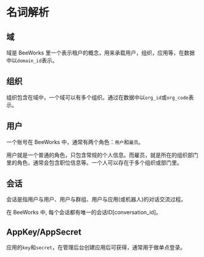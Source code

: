 # 名词解析

## 域

域是 BeeWorks 里一个表示租户的概念，用来承载用户，组织，应用等，在数据中以`domain_id`表示。

## 组织

组织包含在域中，一个域可以有多个组织。通过在数据中以`org_id`或`org_code`表示。

## 用户

一个账号在 BeeWorks 中，通常有两个角色：`用户`和`雇员`。

用户就是一个普通的角色，只包含常规的个人信息。而雇员，就是所在的组织部门里的角色，通常会包含职位信息等。一个人可以存在于多个组织或部门里。

## 会话

会话是指用户与用户、用户与群组、用户与应用(或机器人)的对话交流过程。

在 BeeWorks 中, 每个会话都有唯一的会话ID[conversation_id]。

## AppKey/AppSecret

应用的`key`和`secret`，在管理后台创建应用后可获得，通常用于做单点登录。